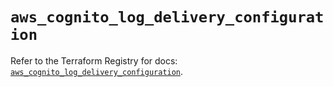 # `aws_cognito_log_delivery_configuration`

Refer to the Terraform Registry for docs: [`aws_cognito_log_delivery_configuration`](https://registry.terraform.io/providers/hashicorp/aws/6.10.0/docs/resources/cognito_log_delivery_configuration).
